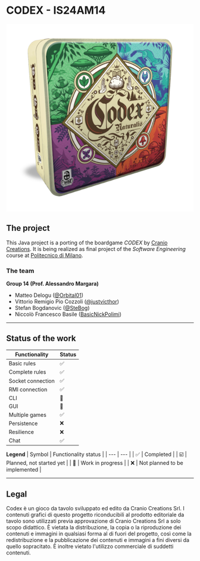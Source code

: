 # CODEX - IS24AM14

![CODEX](.github/img/Codex_box.png)

## The project
This Java project is a porting of the boardgame *CODEX* by [Cranio Creations](https://www.craniocreations.it/prodotto/codex-naturalis). It is being realized as final project of the *Software Engineering* course at [Politecnico di Milano](https://www.polimi.it). 

### The team
**Group 14 (Prof. Alessandro Margara)**
- Matteo Delogu ([@Orbital01](https://github.com/Orbital01))
- Vittorio Remigio Pio Cozzoli ([@justvicthor](https://github.com/justvicthor))
- Stefan Bogdanovic ([@SteBog](https://github.com/SteBog))
- Niccolò Francesco Basile ([BasicNickPolimi](https://github.com/BasicNickPolimi))

---

## Status of the work
| Functionality | Status | 
| --- | --- |
| Basic rules | :white_check_mark: |
| Complete rules | :white_check_mark: |
| Socket connection | :white_check_mark: |
| RMI connection | :white_check_mark: |
| CLI | :construction: |
| GUI | :construction: |
| Multiple games | :white_check_mark:|
| Persistence | :x: |
| Resilience | :x: |
| Chat | :white_check_mark: |

**Legend**
| Symbol | Functionality status |
| --- | --- |
| :white_check_mark: | Completed |
| :ballot_box_with_check: | Planned, not started yet | 
| :construction: | Work in progress |
| :x: | Not planned to be implemented |

---

## Legal

Codex è un gioco da tavolo sviluppato ed edito da Cranio Creations Srl. I contenuti grafici di questo progetto riconducibili al prodotto editoriale da tavolo sono utilizzati previa approvazione di Cranio Creations Srl a solo scopo didattico. È vietata la distribuzione, la copia o la riproduzione dei contenuti e immagini in qualsiasi forma al di fuori del progetto, così come la redistribuzione e la pubblicazione dei contenuti e immagini a fini diversi da quello sopracitato. È inoltre vietato l'utilizzo commerciale di suddetti contenuti.

